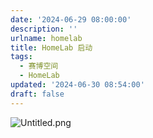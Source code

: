 ```yaml
---
date: '2024-06-29 08:00:00'
description: ''
urlname: homelab
title: HomeLab 启动
tags:
  - 赛博空间
  - HomeLab
updated: '2024-06-30 08:54:00'
draft: false
---
```


![Untitled.png](https://image.1874.cool/blog/5d7064ab60d9a7aaede64533a2c5777a.png)

